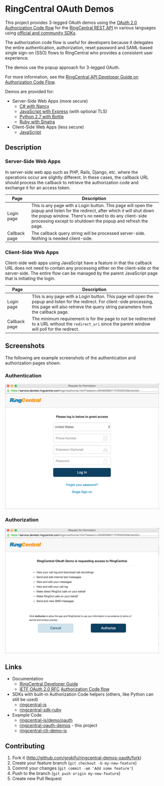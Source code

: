 RingCentral OAuth Demos
=======================

This project provides 3-legged OAuth demos using the [OAuth 2.0](https://tools.ietf.org/html/rfc6749) [Authorization Code flow](https://tools.ietf.org/html/rfc6749#section-1.3.1) for the [RingCentral REST API](https://developers.ringcentral.com) in various languages using [official and community SDKs](https://developer.ringcentral.com/library/sdks.html).

The authorization code flow is useful for developers because it delegates the entire authentication, authorization, reset password and SAML-based single sign-on (SSO) flows to RingCentral who provides a consistent user experience.

The demos use the popup approach for 3-legged OAuth.

For more information, see the [RingCentral API Developer Guide on Authorization Code Flow](https://developer.ringcentral.com/api-docs/latest/index.html#!#AuthorizationCodeFlow).

Demos are provided for:

* Server-Side Web Apps (more secure)
  * [C# with Nancy](https://github.com/grokify/ringcentral-oauth-demos/tree/master/csharp-nancy)
  * [JavaScript with Express](https://github.com/grokify/ringcentral-oauth-demos/tree/master/javascript-express) (with optional TLS)
  * [Python 2.7 with Bottle](https://github.com/grokify/ringcentral-oauth-demos/tree/master/python-bottle)
  * [Ruby with Sinatra](https://github.com/grokify/ringcentral-oauth-demos/tree/master/ruby-sinatra)
* Client-Side Web Apps (less secure)
  * [JavaScript](https://github.com/grokify/ringcentral-oauth-demos/tree/master/javascript)

## Description

### Server-Side Web Apps

In server-side web app such as PHP, Rails, Django, etc. where the operations occur are slightly different. In these cases, the callback URL should process the callback to retrieve the authorization code and exchange it for an access token.

| Page | Description |
|------|-------------|
| Login page | This is any page with a Login button. This page will open the popup and listen for the redirect, after which it will shut down the popup window. There's no need to do any client-side processing except to shutdown the popup and refresh the page. |
| Callback page | The callback query string will be processed server-side. Nothing is needed client-side. |

### Client-Side Web Apps

Client-side web apps using JavaScript have a feature in that the callback URL does not need to contain any processing either on the client-side or the server-side. The entire flow can be managed by the parent JavaScript page that is initiating the login.

| Page | Description |
|------|-------------|
| Login page | This is any page with a Login button. This page will open the popup and listen for the redirect. For client-side processing, this page will also retrieve the query string parameters from the callback page. |
| Callback page | The minimum requirement is for the page to not be redirected to a URL without the `redirect_uri` since the parent window will poll for the redirect. |

## Screenshots

The following are example screenshots of the authentication and authorization pages shown.

### Authentication

![](_images/ringcentral_oauth_authentication.png)

### Authorization

![](_images/ringcentral_oauth_authorization.png)

## Links

* Documentation
  * [RingCentral Developer Guide](https://developer.ringcentral.com/api-docs/latest/index.html#!#AuthorizationCodeFlow)
  * [IETF OAuth 2.0 RFC](https://tools.ietf.org/html/rfc6749) [Authorization Code flow](https://tools.ietf.org/html/rfc6749#section-1.3.1)
* SDKs with built-in Authorization Code helpers (others, like Python can still be used)
  * [ringcentral-js](https://github.com/ringcentral/ringcentral-js)
  * [ringcentral-sdk-ruby](https://github.com/grokify/ringcentral-sdk-ruby)
* Example Code
  * [ringcentral-js/demo/oauth](https://github.com/ringcentral/ringcentral-js/tree/5f5197ccb93410d732410127d54449e79ec5c64d/demo/oauth)
  * [ringcentral-oauth-demos](https://github.com/grokify/ringcentral-oauth-demos) - this project
  * [ringcentral-cti-demo-js](https://github.com/ringcentral/ringcentral-cti-demo-js) 

## Contributing

1. Fork it (http://github.com/grokify/ringcentral-demos-oauth/fork)
2. Create your feature branch (`git checkout -b my-new-feature`)
3. Commit your changes (`git commit -am 'Add some feature'`)
4. Push to the branch (`git push origin my-new-feature`)
5. Create new Pull Request

